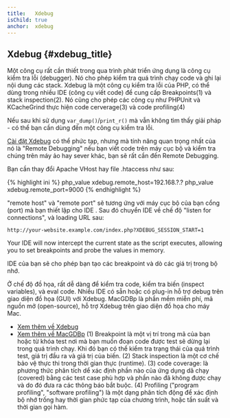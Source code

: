```yaml
---
title:   Xdebug
isChild: true
anchor:  xdebug
---
```


## Xdebug {#xdebug_title}


Một công cụ rất cần thiết trong qua trình phát triển ứng dụng là công cụ kiểm tra lỗi (debugger). Nó cho phép 
kiểm tra quá trình chạy code và ghi lại nội dung các stack. Xdebug là một công cụ kiểm tra lỗi của PHP, 
có thể dùng trong nhiều IDE (công cụ viết code) để cung cấp Breakpoints(1) và stack inspection(2). Nó cũng cho phép các 
công cụ như PHPUnit và KCacheGrind thực hiện code cerverage(3) và code profiling(4)

Nếu sau khi sử dụng `var_dump()`/`print_r()` mà vẫn không tìm thấy giải pháp - có thể bạn cần dùng đến 
một công cụ kiểm tra lỗi.

[Cài đặt Xdebug][xdebug-install] có thể phức tạp, nhưng mà tính năng quan trọng nhất của nó là "Remote Debugging" 
nếu bạn viết code trên máy cục bộ và kiểm tra chúng trên máy ảo hay sever khác, bạn sẽ rất cần đến Remote Debugging.

Bạn cần thay đổi Apache VHost hay file .htaccess như sau:

{% highlight ini %}
php_value xdebug.remote_host=192.168.?.?
php_value xdebug.remote_port=9000
{% endhighlight %}

"remote host" và "remote port" sẽ tương ứng với máy cục bộ của bạn cổng (port) mà bạn thiết lập cho IDE 
. Sau đó chuyển IDE về chế độ "listen for connections", và loading URL sau:

    http://your-website.example.com/index.php?XDEBUG_SESSION_START=1

Your IDE will now intercept the current state as the script executes, 
allowing you to set breakpoints and probe the
values in memory.

IDE của bạn sẽ cho phép bạn tạo các breakpoint và dò các giá trị trong bộ nhớ.

Ở chế độ đồ họa, rất dễ dàng để kiểm tra code, kiểm tra biến (inspect variables), 
và eval code.
Nhiều IDE có sẵn hoặc có plug-in hỗ trợ debug trên giao diện đồ họa (GUI) với Xdebug. 
MacGDBp là phần mềm miễn phí, mả nguồn mở (open-source), hỗ trợ Xdebug trên giao diện đồ họa  cho máy Mac.

 * [Xem thêm về Xdebug][xdebug-docs]
 * [Xem thêm về MacGDBp][macgdbp-install]
(1) Breakpoint là một vị trí trong mã của bạn hoặc từ khóa test nơi mà bạn muốn đoạn code được test 
sẽ dừng lại trong quá trình chạy. Khi đó bạn có thể kiểm tra trạng thái của quá trình test, 
giá trị đầu ra và giá trị của biến.
(2) Stack inspection là một cơ chế bảo vệ thực thi trong thời gian thực (runtime).
(3) code coverage: là phương thức phân tích dể xác định phần nào của ứng dụng dã chạy (covered) 
bằng các test case phù hợp và phần nào đã không được chạy và do đó đưa ra các thông báo bắt buộc.
(4) Profiling ("program profiling", "software profiling") là một dạng phân tích động để xác định 
bộ nhớ trống hay thời gian phức tạp của chương trình, hoặc tần suất và thời gian gọi hàm.

[xdebug-install]: http://xdebug.org/docs/install
[xdebug-docs]: http://xdebug.org/docs/
[macgdbp-install]: http://www.bluestatic.org/software/macgdbp/
